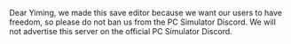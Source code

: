 Dear Yiming, we made this save editor because we want our users to have freedom, so please do not ban us from the PC Simulator Discord.
We will not advertise this server on the official PC Simulator Discord.